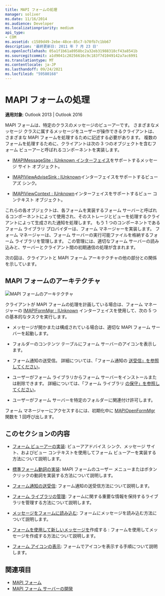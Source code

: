 ```yaml
---
title: MAPI フォームの処理
manager: soliver
ms.date: 11/16/2014
ms.audience: Developer
ms.localizationpriority: medium
api_type:
- COM
ms.assetid: c1589d49-2ebe-48ce-85c7-b70fb7c1bb67
description: '最終更新日: 2011 年 7 月 23 日'
ms.openlocfilehash: 05a1f1b61a8958bc2a32eb31988318cf43a8541b
ms.sourcegitcommit: a1d9041c20256616c9c183f7d1049142a7ac6991
ms.translationtype: MT
ms.contentlocale: ja-JP
ms.lasthandoff: 09/24/2021
ms.locfileid: "59580168"
---
```

# <a name="handling-mapi-forms"></a>MAPI フォームの処理

**適用対象**: Outlook 2013 | Outlook 2016 
  
MAPI フォームは、特定のクラスのメッセージのビューアーです。 さまざまなメッセージ クラスに属するメッセージをユーザーが操作できるクライアントは、さまざまな MAPI フォームを処理するために記述する必要があります。 複数のフォームを処理するために、クライアントは次の 3 つのオブジェクトを含むフォーム ビューアーと呼ばれるコンポーネントを実装します。
  
- [IMAPIMessageSite : IUnknown インターフェイス](imapimessagesiteiunknown.md)をサポートするメッセージ サイト オブジェクト。 
    
- [IMAPIViewAdviseSink : IUnknown](imapiviewadvisesinkiunknown.md)インターフェイスをサポートするビューアズ シンク。 
    
- [IMAPIViewContext : IUnknown](imapiviewcontextiunknown.md)インターフェイスをサポートするビュー コンテキスト オブジェクト。 
    
これらの各オブジェクトは、各フォームを実装するフォーム サーバーと呼ばれるコンポーネントによって使用され、そのストレージとビューを処理するクライアントによって生成された通知を処理します。 もう 1 つのコンポーネントであるフォーム ライブラリ プロバイダーは、フォーム マネージャーを実装します。 フォーム マネージャーは、フォーム サーバーの実行可能ファイルを格納するフォーム ライブラリを管理します。 この管理には、適切なフォーム サーバーの読み込みと、サーバーとクライアント間の初期通信の処理が含まれます。
  
次の図は、クライアントと MAPI フォーム アーキテクチャの他の部分との関係を示しています。
  
## <a name="mapi-form-architecture"></a>MAPI フォームのアーキテクチャ
  
![MAPI フォームのアーキテクチャ](media/forms01.gif "MAPI フォームのアーキテクチャ")
  
クライアントが MAPI フォームの処理を計画している場合は、フォーム マネージャーの [IMAPIFormMgr : IUnknown](imapiformmgriunknown.md) インターフェイスを使用して、次の 5 つの基本的なタスクを実行します。 
  
- メッセージが開かまたは構成されている場合は、適切な MAPI フォーム サーバーを起動します。
    
- フォルダーのコンテンツ テーブルにフォーム サーバーのアイコンを表示します。
    
- フォーム通知の送受信。 詳細については、「フォーム通知の [送受信」を参照してください](sending-and-receiving-form-notifications.md)。
    
- ユーザーがフォーム ライブラリからフォーム サーバーをインストールまたは削除できます。 詳細については、「フォーム ライブラリ [の保守」を参照してください](maintaining-a-form-library.md)。
    
- ユーザーがフォーム サーバーを特定のフォルダーに関連付け許可します。
    
フォーム マネージャーにアクセスするには、初期化中に [MAPIOpenFormMgr](mapiopenformmgr.md) 関数を 1 回呼び出します。 
  
## <a name="in-this-section"></a>このセクションの内容

- [フォーム ビューアーの実装](implementing-a-form-viewer.md): ビューアアドバイス シンク、メッセージ サイト、およびビュー コンテキストを使用してフォーム ビューアーを実装する方法について説明します。
    
- [標準フォーム動詞の実装](implementing-standard-form-verbs.md): MAPI フォームのユーザー メニューまたはボタンクリックの動詞を実装する方法について説明します。
    
- [フォーム通知の送受信](sending-and-receiving-form-notifications.md): フォーム通知の送受信方法について説明します。
    
- [フォーム ライブラリの管理](maintaining-a-form-library.md): フォームに関する重要な情報を保持するライブラリを管理する方法について説明します。
    
- [メッセージをフォームに読み込む](loading-a-message-into-a-form.md): フォームにメッセージを読み込む方法について説明します。
    
- [フォームを使用して新しいメッセージを](composing-a-new-message-by-using-a-form.md)作成する : フォームを使用してメッセージを作成する方法について説明します。
    
- [フォーム アイコンの表示](displaying-form-icons.md): フォームでアイコンを表示する手順について説明します。
    
## <a name="see-also"></a>関連項目

- [MAPI フォーム](mapi-forms.md)
- [MAPI フォーム サーバーの開発](developing-mapi-form-servers.md)

